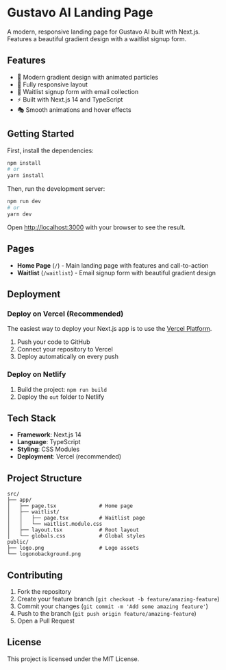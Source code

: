 # Gustavo AI Landing Page

A modern, responsive landing page for Gustavo AI built with Next.js. Features a beautiful gradient design with a waitlist signup form.

## Features

- 🎨 Modern gradient design with animated particles
- 📱 Fully responsive layout
- 📝 Waitlist signup form with email collection
- ⚡ Built with Next.js 14 and TypeScript
- 🎭 Smooth animations and hover effects

## Getting Started

First, install the dependencies:

```bash
npm install
# or
yarn install
```

Then, run the development server:

```bash
npm run dev
# or
yarn dev
```

Open [http://localhost:3000](http://localhost:3000) with your browser to see the result.

## Pages

- **Home Page** (`/`) - Main landing page with features and call-to-action
- **Waitlist** (`/waitlist`) - Email signup form with beautiful gradient design

## Deployment

### Deploy on Vercel (Recommended)

The easiest way to deploy your Next.js app is to use the [Vercel Platform](https://vercel.com/new?utm_medium=default-template&filter=next.js&utm_source=create-next-app&utm_campaign=create-next-app-readme).

1. Push your code to GitHub
2. Connect your repository to Vercel
3. Deploy automatically on every push

### Deploy on Netlify

1. Build the project: `npm run build`
2. Deploy the `out` folder to Netlify

## Tech Stack

- **Framework**: Next.js 14
- **Language**: TypeScript
- **Styling**: CSS Modules
- **Deployment**: Vercel (recommended)

## Project Structure

```
src/
├── app/
│   ├── page.tsx              # Home page
│   ├── waitlist/
│   │   ├── page.tsx          # Waitlist page
│   │   └── waitlist.module.css
│   ├── layout.tsx            # Root layout
│   └── globals.css           # Global styles
public/
├── logo.png                  # Logo assets
└── logonobackground.png
```

## Contributing

1. Fork the repository
2. Create your feature branch (`git checkout -b feature/amazing-feature`)
3. Commit your changes (`git commit -m 'Add some amazing feature'`)
4. Push to the branch (`git push origin feature/amazing-feature`)
5. Open a Pull Request

## License

This project is licensed under the MIT License.
